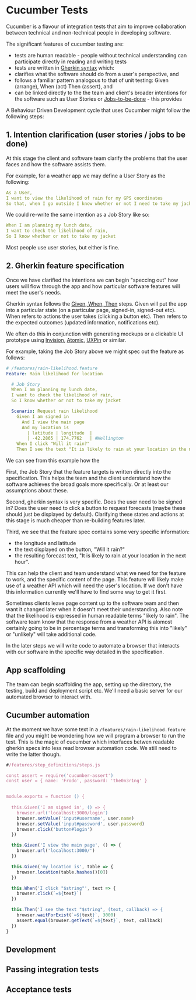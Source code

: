 # Cucumber Tests

Cucumber is a flavour of integration tests that aim to improve collaboration between technical and non-technical people in developing software. 

The significant features of cucumber testing are:
  * tests are human readable - people without technical understanding can participate directly in reading and writing tests
  * tests are written in [Gherkin syntax](https://cucumber.io/docs/reference) which:
  * clarifies what the software should do from a user's perspective, and
  * follows a familiar pattern analogous to that of unit testing:  Given (arrange), When (act) Then (assert), and 
  * can be linked directly to the the team and client's broader intentions for the software such as User Stories or [Jobs-to-be-done](https://blog.intercom.io/using-job-stories-design-features-ui-ux/) - this provides 


A Behaviour Driven Development cycle that uses Cucumber might follow the following steps:


## 1. Intention clarification (user stories / jobs to be done)

At this stage the client and software team clarify the problems that the user faces and how the software assists them. 

For example, for a weather app we may define a User Story as the following:

```yml
As a User,
I want to view the likelihood of rain for my GPS coordinates
So that, when I go outside I know whether or not I need to take my jacket

```

We could re-write the same intention as a Job Story like so:

```yml
When I am planning my lunch date, 
I want to check the likelihood of rain, 
So I know whether or not to take my jacket
```

Most people use user stories, but either is fine. 

## 2. Gherkin feature specification

Once we have clarified the intentions we can begin "speccing out" how users will flow through the app and how particular software features will meet the user's needs. 

Gherkin syntax follows the [Given, When, Then](https://github.com/cucumber/cucumber/wiki/Given-When-Then) steps. Given will put the app into a particular state (on a particular page, signed-in, signed-out etc). When refers to actions the user takes (clicking a button etc). Then refers to the expected outcomes (updated information, notifications etc).

We often do this in conjunction with generating mockups or a clickable UI prototype using [Invision](https://www.invisionapp.com/), [Atomic](https://atomic.io/), [UXPin](https://www.uxpin.com/) or similar. 

For example, taking the Job Story above we might spec out the feature as follows:

```yml
# /features/rain-likelihood.feature
Feature: Rain likelihood for location

  # Job Story
  When I am planning my lunch date, 
  I want to check the likelihood of rain, 
  So I know whether or not to take my jacket

  Scenario: Request rain likelihood
    Given I am signed in
      And I view the main page
      And my location is
        | latitude | longitude  |
        | -42.2865 | 174.7762   | #Wellington
    When I click "Will it rain?"
    Then I see the text "It is likely to rain at your location in the next hour"
```

We can see from this example how the 

First, the Job Story that the feature targets is written directly into the specification. This helps the team and the client understand how the software achieves the broad goals more specifically. Or at least our assumptions about these.

Second, gherkin syntax is very specific. Does the user need to be signed in? Does the user need to click a button to request forecasts (maybe these should just be displayed by default). Clarifying these states and actions at this stage is much cheaper than re-building features later. 

Third, we see that the feature spec contains some very specific information:
 * the longitude and latitude
 * the text displayed on the button, "Will it rain?"
 * the resulting forecast text, "It is likely to rain at your location in the next hour".

This can help the client and team understand what we need for the feature to work, and the specific content of the page. This feature will likely make use of a weather API which will need the user's location. If we don't have this information currently we'll have to find some way to get it first. 

Sometimes clients leave page content up to the software team and then want it changed later when it doesn't meet their understanding. Also note that the likelihood is expressed in human readable terms "likely to rain". The software team know that the response from a weather API is alomost certainly going to be in percentage terms and transforming this into "likely" or "unlikely" will take additional code.

In the later steps we will write code to automate a browser that interacts with our software in the specific way detailed in the specification.

## App scaffolding

The team can begin scaffolding the app, setting up the directory, the testing, build and deployment script etc. We'll need a basic server for our automated browser to interact with.  

## Cucumber automation

At the moment we have some text in a `/features/rain-likelihood.feature` file and you might be wondering how we will program a browser to run the test. This is the magic of cucumber which interfaces betwen readable gherkin specs into less read browser automation code. We still need to write the latter though.

```js
#/features/step_definitions/steps.js

const assert = require('cucumber-assert')
const user = { name: 'Frodo', password: 'the0n3r1ng' }


module.exports = function () {
  
  this.Given('I am signed in', () => {
    browser.url('localhost:3000/login')
    browser.setValue('input#username', user.name)
    browser.setValue('input#password', user.password)
    browser.click('button#login')
  })

  this.Given('I view the main page', () => {
    browser.url('localhost:3000/')
  })

  this.Given('my location is', table => {
    browser.location(table.hashes()[0])
  })

  this.When('I click "$string"', text => {
    browser.click(`=${text}`)
  })

  this.Then('I see the text "$string", (text, callback) => {
    browser.waitForExist(`=${text}`, 3000)
    assert.equal(browser.getText(`=${text}`, text, callback)
  })
}
```


## Development

## Passing integration tests

## Acceptance tests







